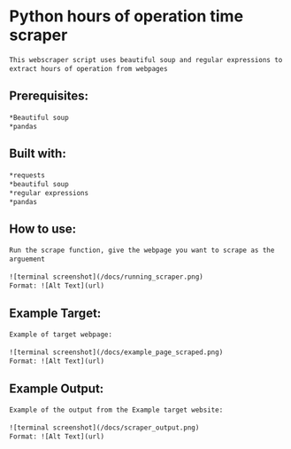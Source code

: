 # Python hours of operation time scraper

    This webscraper script uses beautiful soup and regular expressions to extract hours of operation from webpages

## Prerequisites:

    *Beautiful soup
    *pandas

## Built with:

    *requests
    *beautiful soup
    *regular expressions
    *pandas

## How to use:

    Run the scrape function, give the webpage you want to scrape as the arguement
    
    ![terminal screenshot](/docs/running_scraper.png)
    Format: ![Alt Text](url)

## Example Target:

    Example of target webpage:

    ![terminal screenshot](/docs/example_page_scraped.png)
    Format: ![Alt Text](url)

## Example Output:

    Example of the output from the Example target website:

    ![terminal screenshot](/docs/scraper_output.png)
    Format: ![Alt Text](url)
